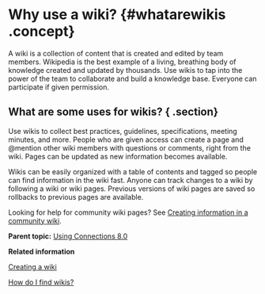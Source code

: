 # Why use a wiki? {#whatarewikis .concept}

A wiki is a collection of content that is created and edited by team members. Wikipedia is the best example of a living, breathing body of knowledge created and updated by thousands. Use wikis to tap into the power of the team to collaborate and build a knowledge base. Everyone can participate if given permission.

## What are some uses for wikis? { .section}

Use wikis to collect best practices, guidelines, specifications, meeting minutes, and more. People who are given access can create a page and @mention other wiki members with questions or comments, right from the wiki. Pages can be updated as new information becomes available.

Wikis can be easily organized with a table of contents and tagged so people can find information in the wiki fast. Anyone can track changes to a wiki by following a wiki or wiki pages. Previous versions of wiki pages are saved so rollbacks to previous pages are available.

Looking for help for community wiki pages? See [Creating information in a community wiki](../communities/community_wiki_frame.md).

**Parent topic:** [Using Connections 8.0](../welcome/welcome_end_user.md)

**Related information**  


[Creating a wiki](t_wikis_create_wikis.md#)

[How do I find wikis?](t_wikis_find_wikis.md#)

